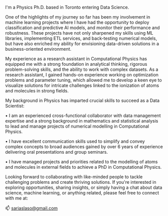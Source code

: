 I'm a Physics Ph.D. based in Toronto entering Data Science.

One of the highlights of my journey so far has been my involvement in machine learning projects where I have had the opportunity to deploy classification and predictive AI models, and monitor their performance and robustness. These projects have not only sharpened my skills using ML libraries, implementing ETL services, and back-testing numerical models, but have also enriched my ability for envisioning data-driven solutions in a business-oriented environment. 

My experience as a research assistant in Computational Physics has equipped me with a strong foundation in analytical thinking, rigorous problem-solving skills, and the ability to work with complex datasets. As a research assistant, I gained hands-on experience working on optimization problems and parameter tuning, which allowed me to develop a keen eye to visualize solutions for intricate challenges linked to the ionization of atoms and molecules in strong fields. 

My background in Physics has imparted crucial skills to succeed as a Data Scientist:

 • I am an experienced cross-functional collaborator with data management expertise and a strong background in mathematics and statistical analysis to lead and manage projects of numerical modelling in Computational Physics.

 • I have excellent communication skills used to simplify and convey complex concepts to broad audiences gained by over 6 years of experience delivering oral presentations and group seminars.

 • I have managed projects and priorities related to the modelling of atoms and molecules in external fields to achieve a PhD in Computational Physics.

Looking forward to collaborating with like-minded people to tackle challenging problems and create thriving solutions. If you're interested in exploring opportunities, sharing insights, or simply having a chat about data science, machine learning, or anything related, please feel free to connect with me at:

:mailbox: [sariaslaso@gmail.com](sariaslaso@gmail.com)


<!--
**sariaslaso/sariaslaso** is a ✨ _special_ ✨ repository because its `README.md` (this file) appears on your GitHub profile.

Here are some ideas to get you started:

- 🔭 I’m currently working on ...
- 🌱 I’m currently learning ...
- 👯 I’m looking to collaborate on ...
- 🤔 I’m looking for help with ...
- 💬 Ask me about ...
- 📫 How to reach me: ...
- 😄 Pronouns: ...
- ⚡ Fun fact: ...
-->
